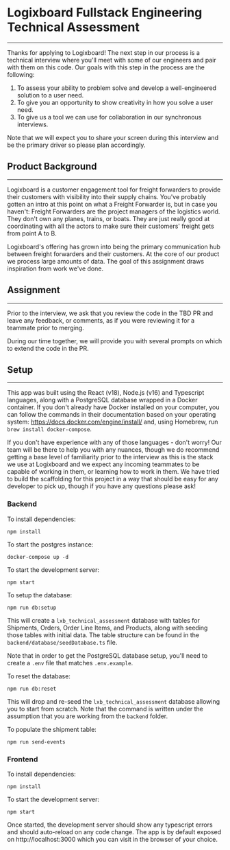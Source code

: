 # Logixboard Fullstack Engineering Technical Assessment

---

Thanks for applying to Logixboard! The next step in our process is a technical interview where you'll meet with some of our engineers and pair with them on this code. Our goals with this step in the process are the following:

1. To assess your ability to problem solve and develop a well-engineered solution to a user need.
2. To give you an opportunity to show creativity in how you solve a user need.
3. To give us a tool we can use for collaboration in our synchronous interviews.

Note that we will expect you to share your screen during this interview and be the primary driver so please plan accordingly.

## Product Background

---

Logixboard is a customer engagement tool for freight forwarders to provide their customers with visibility into their supply chains. You've probably gotten an intro at this point on what a Freight Forwarder is, but in case you haven't: Freight Forwarders are the project managers of the logistics world. They don't own any planes, trains, or boats. They are just really good at coordinating with all the actors to make sure their customers' freight gets from point A to B.

Logixboard's offering has grown into being the primary communication hub between freight forwarders and their customers. At the core of our product we process large amounts of data. The goal of this assignment draws inspiration from work we've done.

## Assignment

---

Prior to the interview, we ask that you review the code in the TBD PR and leave any feedback, or comments, as if you were reviewing it for a teammate prior to merging.

During our time together, we will provide you with several prompts on which to extend the code in the PR.

## Setup

---

This app was built using the React (v18), Node.js (v16) and Typescript languages, along with a PostgreSQL database wrapped in a Docker container. If you don't already have Docker installed on your computer, you can follow the commands in their documentation based on your operating system: https://docs.docker.com/engine/install/ and, using Homebrew, run `brew install docker-compose`.

If you don't have experience with any of those languages - don't worry! Our team will be there to help you with any nuances, though we do recommend getting a base level of familiarity prior to the interview as this is the stack we use at Logixboard and we expect any incoming teammates to be capable of working in them, or learning how to work in them. We have tried to build the
scaffolding for this project in a way that should be easy for any developer to pick up, though if you have any questions please ask!

### Backend

To install dependencies:

```
npm install
```

To start the postgres instance:

```
docker-compose up -d
```

To start the development server:

```
npm start
```

To setup the database:

```
npm run db:setup
```

This will create a `lxb_technical_assessment` database with tables for Shipments, Orders, Order Line Items, and Products, along with seeding those tables with initial data. The table structure can be found in the `backend/database/seedDatabase.ts` file.

Note that in order to get the PostgreSQL database setup, you'll need to create a `.env` file that matches `.env.example`.

To reset the database:

```
npm run db:reset
```

This will drop and re-seed the `lxb_technical_assessment` database allowing you to start from scratch. Note that the command is written under the assumption that you are working from the `backend` folder.

To populate the shipment table:

```
npm run send-events
```

### Frontend

To install dependencies:

```
npm install
```

To start the development server:

```
npm start
```

Once started, the development server should show any typescript errors and should auto-reload on any code change. The app is by default exposed on http://localhost:3000 which you can visit in the browser of your choice.


